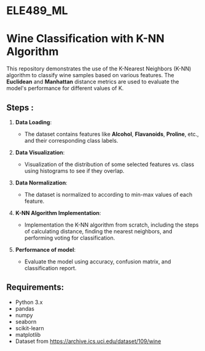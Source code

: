 # ELE489_ML

# Wine Classification with K-NN Algorithm

This repository demonstrates the use of the K-Nearest Neighbors (K-NN) algorithm to classify wine samples based on various features. The **Euclidean** and **Manhattan** distance metrics are used to evaluate the model's performance for different values of K.

## Steps :

1. **Data Loading**:
   - The dataset contains features like **Alcohol**, **Flavanoids**, **Proline**, etc., and their corresponding class labels.

2. **Data Visualization**:
   - Visualization of the distribution of some selected features vs. class using histograms to see if they overlap.

3. **Data Normalization**:
   - The dataset is normalized to according to min-max values of each feature.

4. **K-NN Algorithm Implementation**:
   - Implementation the K-NN algorithm from scratch, including the steps of calculating distance, finding the nearest neighbors, and performing  voting for classification.

5. **Performance of model**:
   - Evaluate the model using accuracy, confusion matrix, and classification report.

## Requirements:

- Python 3.x
- pandas
- numpy
- seaborn
- scikit-learn
- matplotlib
- Dataset from https://archive.ics.uci.edu/dataset/109/wine
